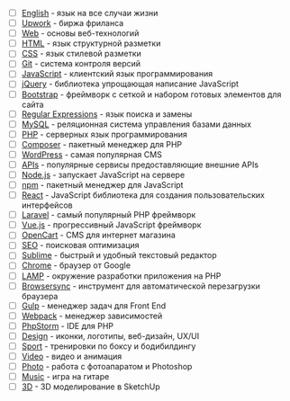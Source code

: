 - [ ] [English](english/readme.md) - язык на все случаи жизни
- [ ] [Upwork](upwork/readme.md) - биржа фриланса
- [ ] [Web](web/readme.md) - основы веб-технологий
- [ ] [HTML](html/readme.md) - язык структурной разметки
- [ ] [CSS](css/readme.md) - язык стилевой разметки
- [ ] [Git](git/readme.md) - система контроля версий
- [ ] [JavaScript](javascript/readme.md) - клиентский язык программирования
- [ ] [jQuery](jquery/readme.md) - библиотека упрощающая написание JavaScript
- [ ] [Bootstrap](bootstrap/readme.md) - фреймворк с сеткой и набором готовых элементов для сайта
- [ ] [Regular Expressions](regex/readme.md) - язык поиска и замены
- [ ] [MySQL](mysql/readme.md) - реляционная система управления базами данных
- [ ] [PHP](php/readme.md) - серверных язык программирования
- [ ] [Composer](npm/readme.md) - пакетный менеджер для PHP
- [ ] [WordPress](wordpress/readme.md) - самая популярная CMS
- [ ] [APIs](apis/readme.md) - популярные сервисы предоставляющие внешние APIs
- [ ] [Node.js](nodejs/readme.md) - запускает JavaScript на сервере
- [ ] [npm](npm/readme.md) - пакетный менеджер для JavaScript
- [ ] [React](react/readme.md) - JavaScript библиотека для создания пользовательских интерфейсов
- [ ] [Laravel](laravel/readme.md) - самый популярный PHP фреймворк
- [ ] [Vue.js](vuejs/readme.md) - прогрессивный JavaScript фреймворк
- [ ] [OpenCart](opencart/readme.md) - CMS для интернет магазина
- [ ] [SEO](seo/readme.md) - поисковая оптимизация
- [ ] [Sublime](sublime/readme.md) - быстрый и удобный текстовый редактор
- [ ] [Chrome](chrome/readme.md) - браузер от Google
- [ ] [LAMP](lamp/readme.md) - окружение разработки приложения на PHP
- [ ] [Browsersync](browsersync/readme.md) - инструмент для автоматической перезагрузки браузера
- [ ] [Gulp](gulp/readme.md) - менеджер задач для Front End
- [ ] [Webpack](webpack/readme.md) - менеджер зависимостей
- [ ] [PhpStorm](phpstorm/readme.md) - IDE для PHP
- [ ] [Design](design/readme.md) - иконки, логотипы, веб-дизайн, UX/UI
- [ ] [Sport](sport/readme.md) - тренировки по боксу и бодибилдингу
- [ ] [Video](video/readme.md) - видео и анимация
- [ ] [Photo](photo/readme.md) - работа с фотоапаратом и Photoshop
- [ ] [Music](music/readme.md) - игра на гитаре
- [ ] [3D](3d/readme.md) - 3D моделирование в SketchUp